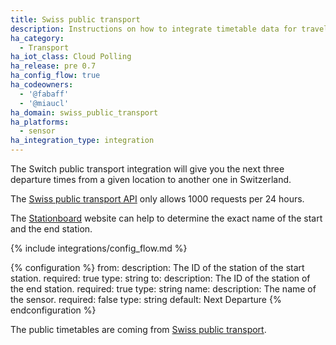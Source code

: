```yaml
---
title: Swiss public transport
description: Instructions on how to integrate timetable data for traveling in Switzerland within Home Assistant.
ha_category:
  - Transport
ha_iot_class: Cloud Polling
ha_release: pre 0.7
ha_config_flow: true
ha_codeowners:
  - '@fabaff'
  - '@miaucl'
ha_domain: swiss_public_transport
ha_platforms:
  - sensor
ha_integration_type: integration
---
```


The Switch public transport integration will give you the next three departure times from a given location to another one in Switzerland.

The [Swiss public transport API](https://transport.opendata.ch/) only allows 1000 requests per 24 hours.

The [Stationboard](https://transport.opendata.ch/examples/stationboard.html) website can help to determine the exact name of the start and the end station.

{% include integrations/config_flow.md %}

{% configuration %}
from:
  description: The ID of the station of the start station.
  required: true
  type: string
to:
  description: The ID of the station of the end station.
  required: true
  type: string
name:
  description: The name of the sensor.
  required: false
  type: string
  default: Next Departure
{% endconfiguration %}

The public timetables are coming from [Swiss public transport](https://transport.opendata.ch/).
